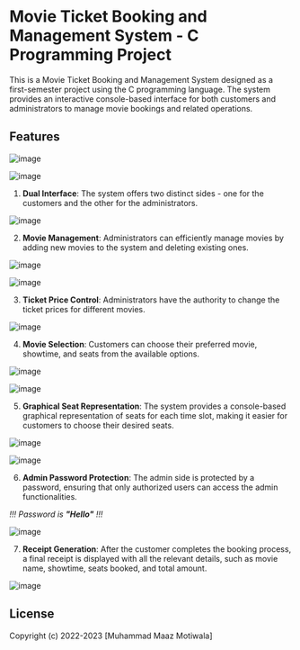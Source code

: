 # Movie Ticket Booking and Management System - C Programming Project


This is a Movie Ticket Booking and Management System designed as a first-semester project using the C programming language. The system provides an interactive console-based interface for both customers and administrators to manage movie bookings and related operations.


## Features


![image](https://github.com/M-Maaz-Motiwala/Cinema-Ticket-Booking-System/assets/126332717/ab7845d0-54da-4388-aa23-da02c020553a)


![image](https://github.com/M-Maaz-Motiwala/Cinema-Ticket-Booking-System/assets/126332717/914b5443-7370-48b9-9067-3f960db070d6)


1. **Dual Interface**: The system offers two distinct sides - one for the customers and the other for the administrators.


![image](https://github.com/M-Maaz-Motiwala/Cinema-Ticket-Booking-System/assets/126332717/ceedd6e4-ac71-46eb-a7f3-6f8e03dab7ab)


2. **Movie Management**: Administrators can efficiently manage movies by adding new movies to the system and deleting existing ones.


![image](https://github.com/M-Maaz-Motiwala/Cinema-Ticket-Booking-System/assets/126332717/6da3cbd6-0230-4436-aaa8-200fafcd2e89)


![image](https://github.com/M-Maaz-Motiwala/Cinema-Ticket-Booking-System/assets/126332717/5c85d680-79b0-4fbd-b2dc-63d451d8efec)


3. **Ticket Price Control**: Administrators have the authority to change the ticket prices for different movies.


![image](https://github.com/M-Maaz-Motiwala/Cinema-Ticket-Booking-System/assets/126332717/9b2c8f51-0ad5-4450-a77a-48841566f57c)


4. **Movie Selection**: Customers can choose their preferred movie, showtime, and seats from the available options.


![image](https://github.com/M-Maaz-Motiwala/Cinema-Ticket-Booking-System/assets/126332717/68c066a1-6cf4-4742-8046-255da0b2a6e7)


![image](https://github.com/M-Maaz-Motiwala/Cinema-Ticket-Booking-System/assets/126332717/9503581b-3121-42b3-be9a-22414b8f73da)


5. **Graphical Seat Representation**: The system provides a console-based graphical representation of seats for each time slot, making it easier for customers to choose their desired seats.


![image](https://github.com/M-Maaz-Motiwala/Cinema-Ticket-Booking-System/assets/126332717/45a0b620-42ba-4566-80ef-3299b425f064)


![image](https://github.com/M-Maaz-Motiwala/Cinema-Ticket-Booking-System/assets/126332717/0ba5b99b-82d4-4ea4-a4fd-9f402c76435a)


6. **Admin Password Protection**: The admin side is protected by a password, ensuring that only authorized users can access the admin functionalities.

 
*!!! Password is **"Hello"** !!!*


![image](https://github.com/M-Maaz-Motiwala/Cinema-Ticket-Booking-System/assets/126332717/1e60b74f-47b2-44bd-b423-d833fe725d86)


7. **Receipt Generation**: After the customer completes the booking process, a final receipt is displayed with all the relevant details, such as movie name, showtime, seats booked, and total amount.


![image](https://github.com/M-Maaz-Motiwala/Cinema-Ticket-Booking-System/assets/126332717/518f4f58-bd8b-4f84-9c80-eaed2a5298ba)


## License

Copyright (c) 2022-2023 [Muhammad Maaz Motiwala]
